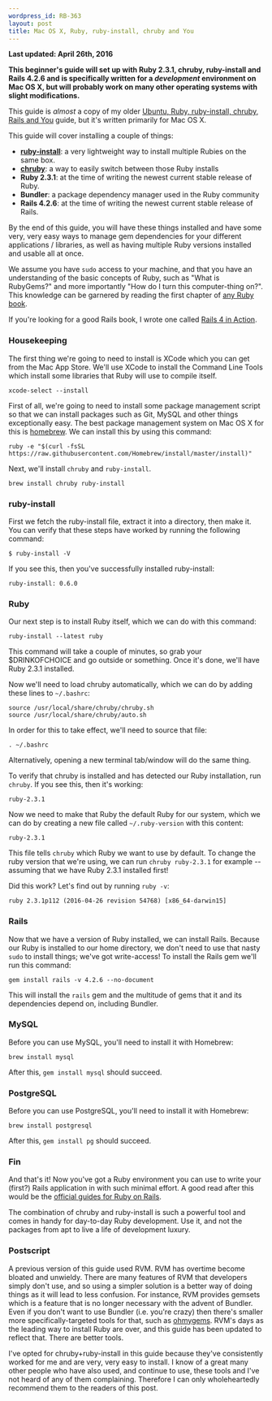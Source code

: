 ```yaml
--- 
wordpress_id: RB-363
layout: post
title: Mac OS X, Ruby, ruby-install, chruby and You
---
```


**Last updated: April 26th, 2016**

<p>
  <strong>This beginner's guide will set up with Ruby 2.3.1, chruby, ruby-install and Rails 4.2.6 and is specifically written for a <em>development</em> environment on Mac OS X, but will probably work on many other operating systems with slight modifications.</strong>
</p>

<p>This guide is <em>almost</em> a copy of my older <a href='http://ryanbigg.com/2014/10/ubuntu-ruby-ruby-install-chruby-and-you/'>Ubuntu, Ruby, ruby-install, chruby, Rails and You</a> guide, but it's written primarily for Mac OS X.</p>

This guide will cover installing a couple of things:

* [**ruby-install**](https://github.com/postmodern/ruby-install): a very lightweight way to install multiple Rubies on the same box.
* [**chruby**](https://github.com/postmodern/chruby): a way to easily switch between those Ruby installs
* **Ruby 2.3.1**: at the time of writing the newest current stable release of Ruby.
* **Bundler**: a package dependency manager used in the Ruby community
* **Rails 4.2.6**: at the time of writing the newest current stable release of Rails.

By the end of this guide, you will have these things installed and have some very, very easy ways to manage gem dependencies for your different applications / libraries, as well as having multiple Ruby versions installed and usable all at once.

We assume you have `sudo` access to your machine, and that you have an understanding of the basic concepts of Ruby, such as "What is RubyGems?" and more importantly "How do I turn this computer-thing on?". This knowledge can be garnered by reading the first chapter of [any Ruby book](https://manning.com/black2).

If you're looking for a good Rails book, I wrote one called [Rails 4 in Action](http://manning.com/bigg2).

### Housekeeping

The first thing we're going to need to install is XCode which you can get from the Mac App Store. We'll use XCode to install the Command Line Tools which install some libraries that Ruby will use to compile itself.

    xcode-select --install

First of all, we're going to need to install some package management script so that we can install packages such as Git, MySQL and other things exceptionally easy. The best package management system on Mac OS X for this is [homebrew](https://brew.sh). We can install this by using this command:

    ruby -e "$(curl -fsSL https://raw.githubusercontent.com/Homebrew/install/master/install)"

Next, we'll install `chruby` and `ruby-install`.

    brew install chruby ruby-install

### ruby-install

First we fetch the ruby-install file, extract it into a directory, then make it. You can verify that these steps have worked by running the following command:

```
$ ruby-install -V
```

If you see this, then you've successfully installed ruby-install:

```
ruby-install: 0.6.0
```

### Ruby

Our next step is to install Ruby itself, which we can do with this command:

```
ruby-install --latest ruby
```

This command will take a couple of minutes, so grab your $DRINKOFCHOICE and go outside or something. Once it's done, we'll have Ruby 2.3.1 installed.

Now we'll need to load chruby automatically, which we can do by adding these lines to `~/.bashrc`:

```
source /usr/local/share/chruby/chruby.sh
source /usr/local/share/chruby/auto.sh
```

In order for this to take effect, we'll need to source that file:

```
. ~/.bashrc
```

Alternatively, opening a new terminal tab/window will do the same thing.

To verify that chruby is installed and has detected our Ruby installation, run `chruby`. If you see this, then it's working:

```
ruby-2.3.1
```

Now we need to make that Ruby the default Ruby for our system, which we can do by creating a new file called `~/.ruby-version` with this content:

```
ruby-2.3.1
```

This file tells `chruby` which Ruby we want to use by default. To change the ruby version that we're using, we can run `chruby ruby-2.3.1` for example -- assuming that we have Ruby 2.3.1 installed first!

Did this work? Let's find out by running `ruby -v`:

```
ruby 2.3.1p112 (2016-04-26 revision 54768) [x86_64-darwin15]
```

### Rails

Now that we have a version of Ruby installed, we can install Rails. Because our Ruby is installed to our home directory, we don't need to use that nasty `sudo` to install things; we've got write-access! To install the Rails gem we'll run this command:

    gem install rails -v 4.2.6 --no-document

This will install the `rails` gem and the multitude of gems that it and its dependencies depend on, including Bundler.

### MySQL

Before you can use MySQL, you'll need to install it with Homebrew:

    brew install mysql

After this, `gem install mysql` should succeed.

### PostgreSQL

Before you can use PostgreSQL, you'll need to install it with Homebrew:

    brew install postgresql

After this, `gem install pg` should succeed.


### Fin

And that's it! Now you've got a Ruby environment you can use to write your (first?) Rails application in with such minimal effort. A good read after this would be the <a href='http://guides.rubyonrails.org'>official guides for Ruby on Rails</a>.

The combination of chruby and ruby-install is such a powerful tool and comes in handy for day-to-day Ruby development. Use it, and not the packages from apt to live a life of development luxury.

### Postscript

A previous version of this guide used RVM. RVM has overtime become bloated and unwieldy. There are many features of RVM that developers simply don't use, and so using a simpler solution is a better way of doing things as it will lead to less confusion. For instance, RVM provides gemsets which is a feature that is no longer necessary with the advent of Bundler. Even if you don't want to use Bundler (i.e. you're crazy) then there's smaller more specifically-targeted tools for that, such as [ohmygems](https://github.com/seattlerb/ohmygems). RVM's days as the leading way to install Ruby are over, and this guide has been updated to reflect that. There are better tools.

I've opted for chruby+ruby-install in this guide because they've consistently worked for me and are very, very easy to install. I know of a great many other people who have also used, and continue to use, these tools and I've not heard of any of them complaining. Therefore I can only wholeheartedly recommend them to the readers of this post.

